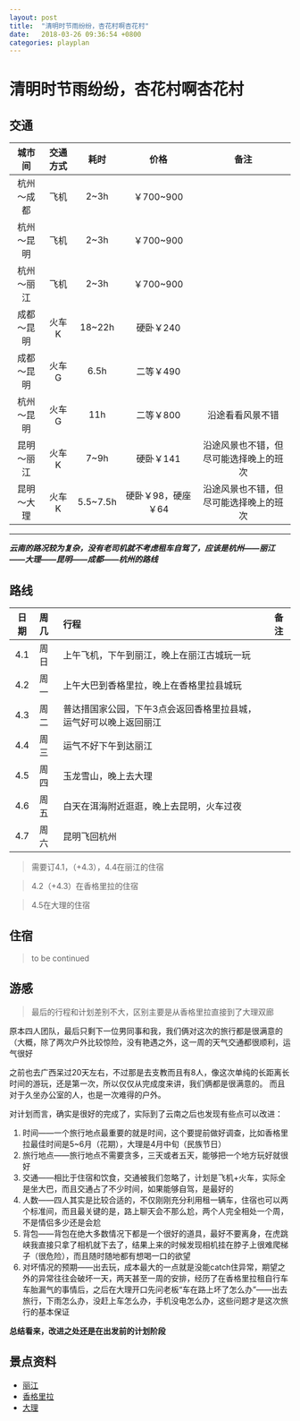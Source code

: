 ```yaml
---
layout: post
title:  "清明时节雨纷纷，杏花村啊杏花村"
date:   2018-03-26 09:36:54 +0800
categories: playplan
---
```


# 清明时节雨纷纷，杏花村啊杏花村

## 交通

| 城市间 | 交通方式 | 耗时 | 价格  | 备注 |
| :------:| :------: | :------: | :------: | :------: |
| 杭州～成都 | 飞机 | 2~3h | ￥700~900 ||
| 杭州～昆明 | 飞机 | 2~3h | ￥700~900 ||
| 杭州～丽江 | 飞机 | 2~3h | ￥700~900 ||
| 成都～昆明 | 火车K | 18~22h | 硬卧￥240 ||
| 成都～昆明 | 火车G | 6.5h | 二等￥490 ||
| 杭州～昆明 | 火车G | 11h | 二等￥800 | 沿途看看风景不错 |
| 昆明～丽江 | 火车K | 7~9h | 硬卧￥141 | 沿途风景也不错，但尽可能选择晚上的班次 |
| 昆明～大理 | 火车K | 5.5~7.5h | 硬卧￥98，硬座￥64 | 沿途风景也不错，但尽可能选择晚上的班次 |

----
***云南的路况较为复杂，没有老司机就不考虑租车自驾了，应该是杭州——丽江——大理——昆明——成都——杭州的路线***


## 路线

| 日期 | 周几 | 行程 |  备注 |
| :------:| :------ | :------ | :------: |
| 4.1 | 周日 | 上午飞机，下午到丽江，晚上在丽江古城玩一玩 | |
| 4.2 | 周一 | 上午大巴到香格里拉，晚上在香格里拉县城玩 | |
| 4.3 | 周二 | 普达措国家公园，下午3点会返回香格里拉县城，运气好可以晚上返回丽江 | |
| 4.4 | 周三 | 运气不好下午到达丽江 | |
| 4.5 | 周四 | 玉龙雪山，晚上去大理 | |
| 4.6 | 周五 | 白天在洱海附近逛逛，晚上去昆明，火车过夜 | |
| 4.7 | 周六 | 昆明飞回杭州 | |

>需要订4.1，（+4.3），4.4在丽江的住宿

>4.2（+4.3）在香格里拉的住宿

>4.5在大理的住宿


## 住宿

>to be continued

## 游感

>最后的行程和计划差别不大，区别主要是从香格里拉直接到了大理双廊

原本四人团队，最后只剩下一位男同事和我，我们俩对这次的旅行都是很满意的（大概，除了两次户外比较惊险，没有艳遇之外，这一周的天气交通都很顺利，运气很好

之前也去广西呆过20天左右，不过那是去支教而且有8人，像这次单纯的长距离长时间的游玩，还是第一次，所以仅仅从完成度来讲，我们俩都是很满意的。
而且对于久坐办公室的人，也是一次难得的户外。

对计划而言，确实是很好的完成了，实际到了云南之后也发现有些点可以改进：

1. 时间——一个旅行地点最重要的就是时间，这个要提前做好调查，比如香格里拉最佳时间是5~6月（花期），大理是4月中旬（民族节日）
2. 旅行地点——旅行地点不需要贪多，三天或者五天，能够把一个地方玩好就很好
3. 交通——相比于住宿和饮食，交通被我们忽略了，计划是飞机+火车，实际全是坐大巴，而且交通占了不少时间，如果能够自驾，是最好的
4. 人数——四人其实是比较合适的，不仅刚刚充分利用租一辆车，住宿也可以两个标准间，而且最关键的是，路上聊天会不那么尬，两个人完全相处一个周，不是情侣多少还是会尬
5. 背包——背包在绝大多数情况下都是一个很好的道具，最好不要离身，在虎跳峡我直接只拿了相机就下去了，结果上来的时候发现相机挂在脖子上很难爬梯子（很危险），而且随时随地都有想喝一口的欲望
6. 对坏情况的预期——出去玩，成本最大的一点就是没能catch住异常，期望之外的异常往往会破坏一天，两天甚至一周的安排，经历了在香格里拉租自行车车胎漏气的事情后，之后在大理开口先问老板“车在路上坏了怎么办”——出去旅行，下雨怎么办，没赶上车怎么办，手机没电怎么办，这些问题才是这次旅行的基本保证

**总结看来，改进之处还是在出发前的计划阶段**


## 景点资料

- [丽江](http://www.mafengwo.cn/mdd/cityroute/10186_272.html)
- [香格里拉](http://www.mafengwo.cn/mdd/cityroute/10482_322.html)
- [大理](http://www.mafengwo.cn/mdd/cityroute/10487_308.html)
